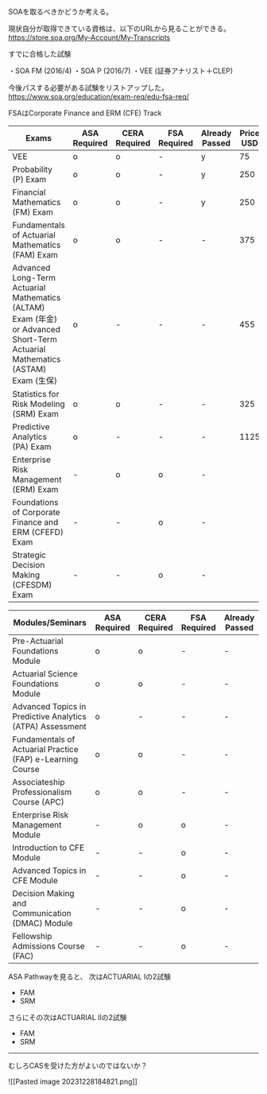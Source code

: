
SOAを取るべきかどうか考える。

現状自分が取得できている資格は、以下のURLから見ることができる。
https://store.soa.org/My-Account/My-Transcripts

すでに合格した試験

・SOA FM (2016/4)
・SOA P (2016/7)
・VEE (証券アナリスト＋CLEP)

今後パスする必要がある試験をリストアップした。
https://www.soa.org/education/exam-req/edu-fsa-req/

FSAはCorporate Finance and ERM (CFE) Track


| Exams| ASA Required | CERA Required | FSA Required | Already Passed| Price USD |
|----|----|----|----|----|----|
|VEE|o|o|-|y|75|
|Probability (P) Exam|o|o|-|y|250|
|Financial Mathematics (FM) Exam|o|o|-|y|250|
|Fundamentals of Actuarial Mathematics (FAM) Exam|o|o|-|-|375|
|Advanced Long-Term Actuarial Mathematics (ALTAM) Exam (年金) or Advanced Short-Term Actuarial Mathematics (ASTAM) Exam (生保)|o|-|-|-|455|
|Statistics for Risk Modeling (SRM) Exam|o|o|-|-|325|
|Predictive Analytics (PA) Exam|o|-|-|-|1125|
|Enterprise Risk Management (ERM) Exam|-|o|o|-||
|Foundations of Corporate Finance and ERM (CFEFD) Exam|-|-|o|-|
|Strategic Decision Making (CFESDM) Exam|-|-|o|-|



| Modules/Seminars| ASA Required | CERA Required | FSA Required | Already Passed|
|----|----|----|----|----|
|Pre-Actuarial Foundations Module |o|o|-|-|
|Actuarial Science Foundations Module|o|o|-|-|
|Advanced Topics in Predictive Analytics (ATPA) Assessment |o|-|-|-|
|Fundamentals of Actuarial Practice (FAP) e-Learning Course|o|o|-|-|
|Associateship Professionalism Course (APC)|o|o|-|-|
|Enterprise Risk Management Module|-|o|o|-|
|Introduction to CFE Module|-|-|o|-|
|Advanced Topics in CFE Module|-|-|o|-|
|Decision Making and Communication (DMAC) Module|-|-|o|-|
|Fellowship Admissions Course (FAC)|-|-|o|-|

ASA Pathwayを見ると、
次はACTUARIAL Iの2試験
- FAM
- SRM

さらにその次はACTUARIAL IIの2試験
- FAM
- SRM

-----
むしろCASを受けた方がよいのではないか？

![[Pasted image 20231228184821.png]]







